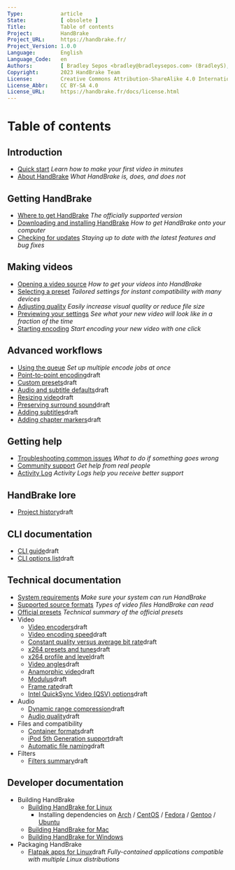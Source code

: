 ```yaml
---
Type:            article
State:           [ obsolete ]
Title:           Table of contents
Project:         HandBrake
Project_URL:     https://handbrake.fr/
Project_Version: 1.0.0
Language:        English
Language_Code:   en
Authors:         [ Bradley Sepos <bradley@bradleysepos.com> (BradleyS), Scott (s55) ]
Copyright:       2023 HandBrake Team
License:         Creative Commons Attribution-ShareAlike 4.0 International
License_Abbr:    CC BY-SA 4.0
License_URL:     https://handbrake.fr/docs/license.html
---
```


Table of contents
=================

## Introduction

- [Quick start](introduction/quick-start.html)
  *Learn how to make your first video in minutes*
- [About HandBrake](introduction/about.html)
  *What HandBrake is, does, and does not*


## Getting HandBrake

- [Where to get HandBrake](get-handbrake/where-to-get-handbrake.html)
  *The officially supported version*
- [Downloading and installing HandBrake](get-handbrake/download-and-install.html)
  *How to get HandBrake onto your computer*
- [Checking for updates](get-handbrake/check-for-updates.html)
  *Staying up to date with the latest features and bug fixes*


## Making videos

- [Opening a video source](workflow/open-video-source.html)
  *How to get your videos into HandBrake*
- [Selecting a preset](workflow/select-preset.html)
  *Tailored settings for instant compatibility with many devices*
- [Adjusting quality](workflow/adjust-quality.html)
  *Easily increase visual quality or reduce file size*
- [Previewing your settings](workflow/preview-settings.html)
  *See what your new video will look like in a fraction of the time*
- [Starting encoding](workflow/start-encoding.html)
  *Start encoding your new video with one click*


## Advanced workflows

- [Using the queue](advanced/queue.html)
  *Set up multiple encode jobs at once*
- [Point-to-point encoding](advanced/point-to-point.html)<span class="notice draft"><span>draft</span></span>
- [Custom presets](advanced/custom-presets.html)<span class="notice draft"><span>draft</span></span>
- [Audio and subtitle defaults](advanced/audio-subtitle-defaults.html)<span class="notice draft"><span>draft</span></span>
- [Resizing video](advanced/resizing-video.html)<span class="notice draft"><span>draft</span></span>
- [Preserving surround sound](advanced/surround-sound.html)<span class="notice draft"><span>draft</span></span>
- [Adding subtitles](advanced/subtitles.html)<span class="notice draft"><span>draft</span></span>
- [Adding chapter markers](advanced/chapter-markers.html)<span class="notice draft"><span>draft</span></span>

<!-- - [Managing Audio Tracks](advanced/managing-audio.html) -->
<!-- - [Post-processing metadata](advanced/post-processing.html) -->


<!-- ## Restoration and enhancement

- Common video problems
  - Cropping, Black bars at top/bottom or sides
  - Combing effects caused by interlacing or telecine
    - Detelecine filter
    - Decomb filter vs. Deinterlace filter
    - Bob mode and frame rates, motion
  - Noise (grainy appearance and/or color splotches)
    - Denoise filters: NLMeans and HQDN3D
  - Blocky picture
    - Deblock filter
  - Stretched picture (too wide or too tall)
    - Scaling and anamorphic
- Common audio problems
  - Volume level too low
  - Dynamics too wide (soft whispers, loud booms)
-->

<!-- ## Advanced workflows part 2

- [Understanding source types](advanced/video-sources.html)<span class="notice draft"><span>draft</span></span>
- [Selecting a container format and encoders](advanced/containers.html)<span class="notice draft"><span>draft</span></span>
- [Selecting a video angle](advanced/video-angles.html)<span class="notice draft"><span>draft</span></span>
- [Working with frame rates](advanced/frame-rates.html)<span class="notice draft"><span>draft</span></span>
- [Adjusting audio quality](advanced/audio-quality.html)<span class="notice draft"><span>draft</span></span>
- [Progressive download support](advanced/web-optimised.html)<span class="notice draft"><span>draft</span></span>
- [Compatibility with legacy devices](advanced/old-ipod-support.html)<span class="notice draft"><span>draft</span></span>
- [Automatically naming files](advanced/automatic-file-naming.html)<span class="notice draft"><span>draft</span></span>
-->

## Getting help

- [Troubleshooting common issues](help/troubleshooting-common-issues.html)
  *What to do if something goes wrong*
- [Community support](help/community-support.html)
  *Get help from real people*
- [Activity Log](help/activity-log.html)
  *Activity Logs help you receive better support*


## HandBrake lore

- [Project history](about/history.html)<span class="notice draft"><span>draft</span></span>

<!-- - [About the cocktail and pineapple icon](about/the-icon.html)  -->


## CLI documentation

- [CLI guide](cli/cli-guide.html)<span class="notice draft"><span>draft</span></span>
- [CLI options list](cli/cli-options.html)<span class="notice draft"><span>draft</span></span>


## Technical documentation

- [System requirements](technical/system-requirements.html)
  *Make sure your system can run HandBrake*
- [Supported source formats](technical/source-formats.html)
  *Types of video files HandBrake can read*
- [Official presets](technical/official-presets.html)
  *Technical summary of the official presets*
- Video
  - [Video encoders](technical/video-codecs.html)<span class="notice draft"><span>draft</span></span>
  - [Video encoding speed](technical/video-encoding-performance.html)<span class="notice draft"><span>draft</span></span>
  - [Constant quality versus average bit rate](technical/video-cq-vs-abr.html)<span class="notice draft"><span>draft</span></span>
  - [x264 presets and tunes](technical/video-x264-presets-tunes.html)<span class="notice draft"><span>draft</span></span>
  - [x264 profile and level](technical/video-x264-profiles-levels.html)<span class="notice draft"><span>draft</span></span>
  - [Video angles](technical/video-angles.html)<span class="notice draft"><span>draft</span></span>
  - [Anamorphic video](technical/anamorphic-guide.html)<span class="notice draft"><span>draft</span></span>
  - [Modulus](technical/modulus.html)<span class="notice draft"><span>draft</span></span>
  - [Frame rate](technical/frame-rates.html)<span class="notice draft"><span>draft</span></span>
  - [Intel QuickSync Video (QSV) options](technical/video-qsv-options.html)<span class="notice draft"><span>draft</span></span>
- Audio
  - [Dynamic range compression](technical/dynamic-range-compression.html)<span class="notice draft"><span>draft</span></span>
  - [Audio quality](technical/audio-quality.html)<span class="notice draft"><span>draft</span></span>
- Files and compatibility
  - [Container formats](technical/containers.html)<span class="notice draft"><span>draft</span></span>
  - [iPod 5th Generation support](technical/old-ipod-support.html)<span class="notice draft"><span>draft</span></span>
  - [Automatic file naming](technical/automatic-file-naming.html)<span class="notice draft"><span>draft</span></span>
- Filters
  - [Filters summary](technical/filters-summary.html)<span class="notice draft"><span>draft</span></span>

<!--
- [Web optimized](technical/web-optimised.html)
- [Video source type](advanced/video-sources.html)
- Advanced Filter Settings
- Advanced preferences
-->

## Developer documentation

- Building HandBrake
  - [Building HandBrake for Linux](developer/build-linux.html)
    - Installing dependencies on [Arch](developer/install-dependencies-arch.html) / [CentOS](developer/install-dependencies-centos.html) / [Fedora](developer/install-dependencies-fedora.html) / [Gentoo](developer/install-dependencies-gentoo.html) / [Ubuntu](developer/install-dependencies-ubuntu.html)
  - [Building HandBrake for Mac](developer/build-mac.html)
  - [Building HandBrake for Windows](developer/build-windows.html)
- Packaging HandBrake
  - [Flatpak apps for Linux](developer/flatpak-repo.html)<span class="notice draft"><span>draft</span></span>
    *Fully-contained applications compatible with multiple Linux distributions*

<!-- TODO: link to contributing guide -->
